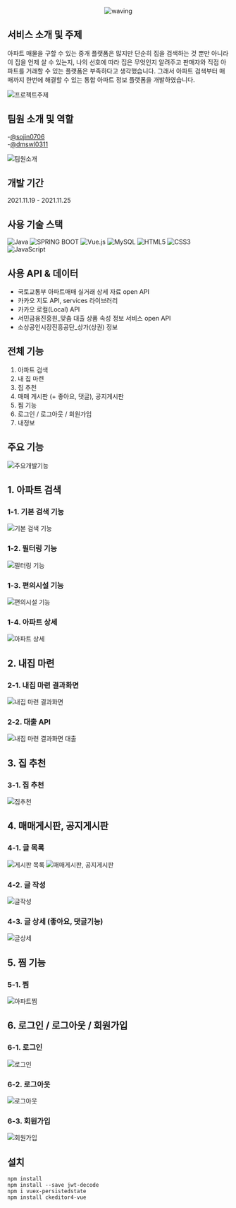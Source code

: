 

<div align="center">

![waving](https://capsule-render.vercel.app/api?type=waving&height=200&text=내일의_집&fontAlign=70&fontAlignY=35&color=gradient)

 
 
 
</div>
  
 ## 서비스 소개 및 주제
아파트 매물을 구할 수 있는 중개 플랫폼은 많지만 단순히 집을 검색하는 것 뿐만 아니라 이 집을 언제 살 수 있는지, 나의 선호에 따라 집은 무엇인지 알려주고 판매자와 직접 아파트를 거래할 수 있는 플랫폼은 부족하다고 생각했습니다. 그래서 아파트 검색부터 매매까지 한번에 해결할 수 있는 통합 아파트 정보 플랫폼을 개발하였습니다.

![프로젝트주제](https://github.com/sojin0706/happyhouse/blob/main/photo/%ED%94%84%EB%A1%9C%EC%A0%9D%ED%8A%B8%EC%A3%BC%EC%A0%9C.png?raw=true)

## 팀원 소개 및 역할  
-[@sojin0706 ](https://github.com/sojin0706 )  <br>
-[@dmswl0311 ](https://github.com/dmswl0311 )  <br>

![팀원소개](https://github.com/sojin0706/happyhouse/blob/main/photo/%ED%8C%80%EC%9B%90%EC%86%8C%EA%B0%9C.png?raw=true)

## 개발 기간
 2021.11.19 - 2021.11.25
 
##  사용 기술 스택

<img alt="Java" src="https://img.shields.io/badge/java-%23ED8B00.svg?&style=for-the-badge&logo=java&logoColor=white"/> <img alt="SPRING BOOT" src="https://img.shields.io/badge/springboot%20-%6DB33F.svg?&style=for-the-badge&logo=springboot&logoColor=white"/> <img alt="Vue.js" src="https://img.shields.io/badge/vue.js%20-%2335495e.svg?&style=for-the-badge&logo=vue.js&logoColor=%234FC08D"/> <img alt="MySQL" src="https://img.shields.io/badge/mysql-%2300f.svg?&style=for-the-badge&logo=mysql&logoColor=white"/> <img alt="HTML5" src="https://img.shields.io/badge/html5%20-%23E34F26.svg?&style=for-the-badge&logo=html5&logoColor=white"/> <img alt="CSS3" src="https://img.shields.io/badge/css3%20-%231572B6.svg?&style=for-the-badge&logo=css3&logoColor=white"/> <img alt="JavaScript" src="https://img.shields.io/badge/javascript%20-%23323330.svg?&style=for-the-badge&logo=javascript&logoColor=%23F7DF1E"/><br />

## 사용 API & 데이터
- 국토교통부 아파트매매 실거래 상세 자료 open API
- 카카오 지도 API, services 라이브러리
- 카카오 로컬(Local) API 
- 서민금융진흥원_맞춤 대출 상품 속성 정보 서비스 open API
- 소상공인시장진흥공단_상가(상권) 정보

## 전체 기능
1. 아파트 검색
2. 내 집 마련
3. 집 추천
4. 매매 게시판 (+ 좋아요, 댓글), 공지게시판
5. 찜 기능
6. 로그인 / 로그아웃 / 회원가입
7. 내정보

## 주요 기능
![주요개발기능](https://github.com/sojin0706/happyhouse/blob/main/photo/%EA%B8%B0%EB%8A%A5%EA%B5%AC%ED%98%84.png?raw=true)

## 1. 아파트 검색
### 1-1. 기본 검색 기능
![기본 검색 기능](https://github.com/sojin0706/happyhouse/blob/main/photo/%EC%95%84%ED%8C%8C%ED%8A%B8%EA%B2%80%EC%83%89%ED%99%94%EB%A9%B4.png?raw=true)

### 1-2. 필터링 기능
![필터링 기능](https://github.com/sojin0706/happyhouse/blob/main/photo/%EC%95%84%ED%8C%8C%ED%8A%B8%ED%95%84%ED%84%B0%EB%A7%81.png?raw=true)

### 1-3. 편의시설 기능
![편의시설 기능](https://github.com/sojin0706/happyhouse/blob/main/photo/%EC%95%84%ED%8C%8C%ED%8A%B8%EC%A7%80%EB%8F%84.png?raw=true)

### 1-4. 아파트 상세
![아파트 상세](https://github.com/sojin0706/happyhouse/blob/main/photo/%EC%95%84%ED%8C%8C%ED%8A%B8%EC%83%81%EC%84%B8.png?raw=true)

## 2. 내집 마련
### 2-1. 내집 마련 결과화면
![내집 마련 결과화면](https://github.com/sojin0706/happyhouse/blob/main/photo/%EB%82%B4%EC%A7%91%EB%A7%88%EB%A0%A8.png?raw=true)

### 2-2. 대출 API
![내집 마련 결과화면 대출](https://github.com/sojin0706/happyhouse/blob/main/photo/%EB%82%B4%EC%A7%91%EB%A7%88%EB%A0%A8%EB%8C%80%EC%B6%9C.png?raw=true)

## 3. 집 추천  
### 3-1. 집 추천
![집추천](https://github.com/sojin0706/happyhouse/blob/main/photo/%EC%A7%91%EC%B6%94%EC%B2%9C.png?raw=true)

## 4. 매매게시판, 공지게시판
### 4-1. 글 목록
![게시판 목록](https://github.com/sojin0706/happyhouse/blob/main/photo/%EB%A7%A4%EB%A7%A4%EA%B2%8C%EC%8B%9C%ED%8C%90%EB%AA%A9%EB%A1%9D.png?raw=true)
![매매게시판, 공지게시판](https://github.com/sojin0706/happyhouse/blob/main/photo/%EA%B2%8C%EC%8B%9C%ED%8C%90%EC%83%81%EC%84%B8.png?raw=true)

### 4-2. 글 작성
![글작성](https://github.com/sojin0706/happyhouse/blob/main/photo/%EA%B2%8C%EC%8B%9C%ED%8C%90%EC%9E%91%EC%84%B1.png?raw=true)

### 4-3. 글 상세 (좋아요, 댓글기능)
![글상세](https://github.com/sojin0706/happyhouse/blob/main/photo/%EA%B2%8C%EC%8B%9C%EA%B8%80%EB%8C%93%EA%B8%80,%EC%83%81%EC%84%B8,%EC%A2%8B%EC%95%84%EC%9A%94.png?raw=true)

## 5. 찜 기능
### 5-1. 찜
![아파트찜](https://github.com/sojin0706/happyhouse/blob/main/photo/%EC%B0%9C%EB%AA%A9%EB%A1%9D.png?raw=true)

## 6. 로그인 / 로그아웃 / 회원가입
### 6-1. 로그인
![로그인](https://github.com/sojin0706/happyhouse/blob/main/photo/%EB%A1%9C%EA%B7%B8%EC%9D%B8.png?raw=true)

### 6-2. 로그아웃
![로그아웃](https://github.com/sojin0706/happyhouse/blob/main/photo/%EB%A1%9C%EA%B7%B8%EC%95%84%EC%9B%83.png?raw=true)

### 6-3. 회원가입
![회원가입](https://github.com/sojin0706/happyhouse/blob/main/photo/%ED%9A%8C%EC%9B%90%EA%B0%80%EC%9E%85.png?raw=true)

설치
-------
 ```
npm install
npm install --save jwt-decode
npm i vuex-persistedstate
npm install ckeditor4-vue
 ```
